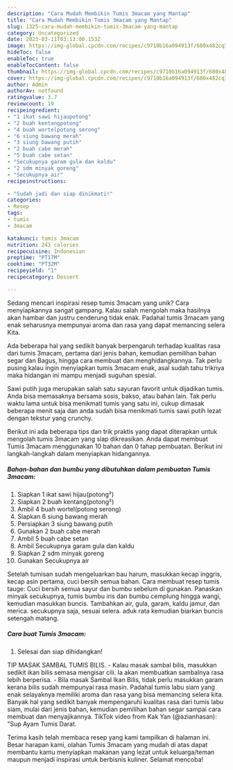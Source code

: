 ```yaml
---
description: "Cara Mudah Membikin Tumis 3macam yang Mantap"
title: "Cara Mudah Membikin Tumis 3macam yang Mantap"
slug: 1325-cara-mudah-membikin-tumis-3macam-yang-mantap
category: Uncategorized
date: 2023-03-11T03:13:00.153Z
image: https://img-global.cpcdn.com/recipes/c9710b16a094913f/680x482cq70/tumis-3macam-foto-resep-utama.jpg
hideToc: false
enableToc: true
enableTocContent: false
thumbnail: https://img-global.cpcdn.com/recipes/c9710b16a094913f/680x482cq70/tumis-3macam-foto-resep-utama.jpg
cover: https://img-global.cpcdn.com/recipes/c9710b16a094913f/680x482cq70/tumis-3macam-foto-resep-utama.jpg
author: Admin
authorAv: notfound
ratingvalue: 3.7
reviewcount: 19
recipeingredient:
- "1 ikat sawi hijaupotong"
- "2 buah kentangpotong"
- "4 buah wortelpotong serong"
- "6 siung bawang merah"
- "3 siung bawang putih"
- "2 buah cabe merah"
- "5 buah cabe setan"
- "Secukupnya garam gula dan kaldu"
- "2 sdm minyak goreng"
- "Secukupnya air"
recipeinstructions:

- "Sudah jadi dan siap dinikmati!"
categories:
- Resep
tags:
- tumis
- 3macam

katakunci: tumis 3macam 
nutrition: 243 calories
recipecuisine: Indonesian
preptime: "PT17M"
cooktime: "PT32M"
recipeyield: "1"
recipecategory: Dessert

---
```





Sedang mencari inspirasi resep tumis 3macam yang unik? Cara menyiapkannya sangat gampang. Kalau salah mengolah maka hasilnya akan hambar dan justru cenderung tidak enak. Padahal tumis 3macam yang enak seharusnya mempunyai aroma dan rasa yang dapat memancing selera Kita.





Ada beberapa hal yang sedikit banyak berpengaruh terhadap kualitas rasa dari tumis 3macam, pertama dari jenis bahan, kemudian pemilihan bahan segar dan Bagus, hingga cara membuat dan menghidangkannya. Tak perlu pusing kalau ingin menyiapkan tumis 3macam enak,      asal sudah tahu triknya maka hidangan ini mampu menjadi suguhan spesial.














Sawi putih juga merupakan salah satu sayuran favorit untuk dijadikan tumis. Anda bisa memasaknya bersama sosis, bakso, atau bahan lain. Tak perlu waktu lama untuk bisa menikmati tumis yang satu ini, cukup dimasak beberapa menit saja dan anda sudah bisa menikmati tumis sawi putih lezat dengan tekstur yang crunchy.






Berikut ini ada beberapa tips dan trik praktis yang dapat diterapkan untuk mengolah tumis 3macam yang siap dikreasikan. Anda dapat membuat Tumis 3macam menggunakan 10 bahan dan 0 tahap pembuatan. Berikut ini langkah-langkah dalam menyiapkan hidangannya.

<!--inarticleads1-->

##### Bahan-bahan dan bumbu yang dibutuhkan dalam pembuatan Tumis 3macam:

1. Siapkan 1 ikat sawi hijau(potong²)
1. Siapkan 2 buah kentang(potong²)
1. Ambil 4 buah wortel(potong serong)
1. Siapkan 6 siung bawang merah
1. Persiapkan 3 siung bawang putih
1. Gunakan 2 buah cabe merah
1. Ambil 5 buah cabe setan
1. Ambil Secukupnya garam gula dan kaldu
1. Siapkan 2 sdm minyak goreng
1. Gunakan Secukupnya air


Setelah tumisan sudah mengeluarkan bau harum, masukkan kecap inggris, kecap asin pertama, cuci bersih semua bahan. Cara membuat resep tumis tauge: Cuci bersih semua sayur dan bumbu sebelum di gunakan. Panaskan minyak secukupnya, tumis bumbu iris dan bumbu cemplung hingga wangi, kemudian masukkan buncis. Tambahkan air, gula, garam, kaldu jamur, dan merica. secukupnya saja, sesuai selera. aduk rata kemudian biarkan buncis setengah matang. 

<!--inarticleads2-->

##### Cara buat Tumis 3macam:


1. Selesai dan siap dihidangkan!

TIP MASAK SAMBAL TUMIS BILIS. - Kalau masak sambal bilis, masukkan sedikit ikan bilis semasa mengisar cili. Ia akan membuatkan sambalnya rasa lebih berperisa. - Bila masak Sambal Ikan Bilis, tidak perlu masukkan garam kerana bilis sudah mempunyai rasa masin. Padahal tumis labu siam yang enak selayaknya memiliki aroma dan rasa yang bisa memancing selera kita. Banyak hal yang sedikit banyak mempengaruhi kualitas rasa dari tumis labu siam, mulai dari jenis bahan, kemudian pemilihan bahan segar sampai cara membuat dan menyajikannya. TikTok video from Kak Yan (@azianhasan): &#34;Sup Ayam Tumis Darat. 

Terima kasih telah membaca resep yang kami tampilkan di halaman ini. Besar harapan kami, olahan Tumis 3macam yang mudah di atas dapat membantu kamu menyiapkan makanan yang lezat untuk keluarga/teman maupun menjadi inspirasi untuk berbisnis kuliner. Selamat mencoba!
